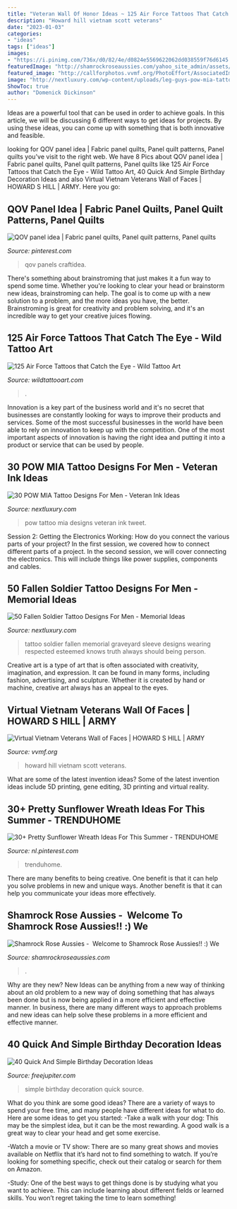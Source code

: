 ```yaml
---
title: "Veteran Wall Of Honor Ideas ~ 125 Air Force Tattoos That Catch The Eye"
description: "Howard hill vietnam scott veterans"
date: "2023-01-03"
categories:
- "ideas"
tags: ["ideas"]
images:
- "https://i.pinimg.com/736x/d0/82/4e/d0824e5569622062dd038559f76d6145.jpg"
featuredImage: "http://shamrockroseaussies.com/yahoo_site_admin/assets/images/DSC_0156.176182102_std.JPG"
featured_image: "http://callforphotos.vvmf.org/PhotoEffort/AssociatedImages/Medium/23176_209_141_185_238_155297.jpg"
image: "http://nextluxury.com/wp-content/uploads/leg-guys-pow-mia-tattoo-design-ideas.jpg"
ShowToc: true
author: "Domenick Dickinson"
---
```



Ideas are a powerful tool that can be used in order to achieve goals. In this article, we will be discussing 6 different ways to get ideas for projects. By using these ideas, you can come up with something that is both innovative and feasible.

	

		
looking for QOV panel idea | Fabric panel quilts, Panel quilt patterns, Panel quilts you've visit to the right web. We have 8 Pics about QOV panel idea | Fabric panel quilts, Panel quilt patterns, Panel quilts like 125 Air Force Tattoos that Catch the Eye - Wild Tattoo Art, 40 Quick And Simple Birthday Decoration Ideas and also Virtual Vietnam Veterans Wall of Faces | HOWARD S HILL | ARMY. Here you go:
		
    
## QOV Panel Idea | Fabric Panel Quilts, Panel Quilt Patterns, Panel Quilts

<img loading=lazy src="https://i.pinimg.com/736x/f4/8b/72/f48b724040bdafcb6edcb353b04d72c0.jpg" onerror="this.onerror=null;this.src='https://tse4.mm.bing.net/th?id=OIP.hmEfoOk5qkgQPVo5TZvGrAHaJ4&amp;pid=15.1';" alt="QOV panel idea | Fabric panel quilts, Panel quilt patterns, Panel quilts">

_Source: pinterest.com_

>qov panels craftidea. 

	

There's something about brainstroming that just makes it a fun way to spend some time. Whether you're looking to clear your head or brainstorm new ideas, brainstroming can help. The goal is to come up with a new solution to a problem, and the more ideas you have, the better. Brainstroming is great for creativity and problem solving, and it's an incredible way to get your creative juices flowing.

    
## 125 Air Force Tattoos That Catch The Eye - Wild Tattoo Art

<img loading=lazy src="https://www.wildtattooart.com/wp-content/uploads/2021/05/Air_Force_Tattoos_24052125.jpg" onerror="this.onerror=null;this.src='https://tse3.mm.bing.net/th?id=OIP.aqkI4UPa4BWZ3MfIXPrVCgHaHa&amp;pid=15.1';" alt="125 Air Force Tattoos that Catch the Eye - Wild Tattoo Art">

_Source: wildtattooart.com_

>. 

	

Innovation is a key part of the business world and it's no secret that businesses are constantly looking for ways to improve their products and services. Some of the most successful businesses in the world have been able to rely on innovation to keep up with the competition. One of the most important aspects of innovation is having the right idea and putting it into a product or service that can be used by people.

    
## 30 POW MIA Tattoo Designs For Men - Veteran Ink Ideas

<img loading=lazy src="http://nextluxury.com/wp-content/uploads/leg-guys-pow-mia-tattoo-design-ideas.jpg" onerror="this.onerror=null;this.src='https://tse4.mm.bing.net/th?id=OIP.5CV6Bn7xsPvq1wYlKEeUPgHaKD&amp;pid=15.1';" alt="30 POW MIA Tattoo Designs For Men - Veteran Ink Ideas">

_Source: nextluxury.com_

>pow tattoo mia designs veteran ink tweet. 

	

Session 2: Getting the Electronics Working: How do you connect the various parts of your project?
In the first session, we covered how to connect different parts of a project. In the second session, we will cover connecting the electronics. This will include things like power supplies, components and cables.

    
## 50 Fallen Soldier Tattoo Designs For Men - Memorial Ideas

<img loading=lazy src="http://nextluxury.com/wp-content/uploads/graveyard-memorial-fallen-soldier-guys-sleeve-tattoo.jpg" onerror="this.onerror=null;this.src='https://tse1.mm.bing.net/th?id=OIP.bb5sKFTaoJxKvYelXl6R-AHaIh&amp;pid=15.1';" alt="50 Fallen Soldier Tattoo Designs For Men - Memorial Ideas">

_Source: nextluxury.com_

>tattoo soldier fallen memorial graveyard sleeve designs wearing respected esteemed knows truth always should being person. 

	

Creative art is a type of art that is often associated with creativity, imagination, and expression. It can be found in many forms, including fashion, advertising, and sculpture. Whether it is created by hand or machine, creative art always has an appeal to the eyes.

    
## Virtual Vietnam Veterans Wall Of Faces | HOWARD S HILL | ARMY

<img loading=lazy src="http://callforphotos.vvmf.org/PhotoEffort/AssociatedImages/Medium/23176_209_141_185_238_155297.jpg" onerror="this.onerror=null;this.src='https://tse2.mm.bing.net/th?id=OIP.yyxUOj8cS3ByMamMYA2eaAAAAA&amp;pid=15.1';" alt="Virtual Vietnam Veterans Wall of Faces | HOWARD S HILL | ARMY">

_Source: vvmf.org_

>howard hill vietnam scott veterans. 

	

What are some of the latest invention ideas?
Some of the latest invention ideas include 5D printing, gene editing, 3D printing and virtual reality.

    
## 30+ Pretty Sunflower Wreath Ideas For This Summer - TRENDUHOME

<img loading=lazy src="https://i.pinimg.com/736x/d0/82/4e/d0824e5569622062dd038559f76d6145.jpg" onerror="this.onerror=null;this.src='https://tse4.mm.bing.net/th?id=OIP.0zQpjECzM_9XdOQOc2XnyAHaJ3&amp;pid=15.1';" alt="30+ Pretty Sunflower Wreath Ideas For This Summer - TRENDUHOME">

_Source: nl.pinterest.com_

>trenduhome. 

	

There are many benefits to being creative. One benefit is that it can help you solve problems in new and unique ways. Another benefit is that it can help you communicate your ideas more effectively.

    
## Shamrock Rose Aussies - ﻿﻿﻿ Welcome To Shamrock Rose Aussies!! :) We

<img loading=lazy src="http://shamrockroseaussies.com/yahoo_site_admin/assets/images/DSC_0156.176182102_std.JPG" onerror="this.onerror=null;this.src='https://tse2.mm.bing.net/th?id=OIP.ifTglChDwh_WkXReo-eugQHaE9&amp;pid=15.1';" alt="Shamrock Rose Aussies - ﻿﻿﻿ Welcome to Shamrock Rose Aussies!! :) We">

_Source: shamrockroseaussies.com_

>. 

	

Why are they new?
New Ideas can be anything from a new way of thinking about an old problem to a new way of doing something that has always been done but is now being applied in a more efficient and effective manner. In business, there are many different ways to approach problems and new ideas can help solve these problems in a more efficient and effective manner.

    
## 40 Quick And Simple Birthday Decoration Ideas

<img loading=lazy src="http://www.freejupiter.com/wp-content/uploads/2018/04/Quick-And-Simple-Birthday-Decoration-Ideas-18.jpg" onerror="this.onerror=null;this.src='https://tse4.mm.bing.net/th?id=OIP.aaRvc3CeSlT2wCCxy-kczgHaI0&amp;pid=15.1';" alt="40 Quick And Simple Birthday Decoration Ideas">

_Source: freejupiter.com_

>simple birthday decoration quick source. 

	

What do you think are some good ideas?
There are a variety of ways to spend your free time, and many people have different ideas for what to do. Here are some ideas to get you started: 
-Take a walk with your dog: This may be the simplest idea, but it can be the most rewarding. A good walk is a great way to clear your head and get some exercise. 

-Watch a movie or TV show: There are so many great shows and movies available on Netflix that it’s hard not to find something to watch. If you’re looking for something specific, check out their catalog or search for them on Amazon. 

-Study: One of the best ways to get things done is by studying what you want to achieve. This can include learning about different fields or learned skills. You won’t regret taking the time to learn something!

